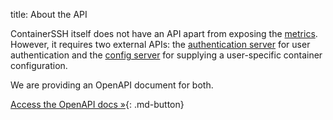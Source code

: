 title: About the API

ContainerSSH itself does not have an API apart from exposing the [metrics](../metrics.md). However, it requires two external APIs: the [authentication server](../auth.md) for user authentication and the [config server](../configserver.md) for supplying a user-specific container configuration.

We are providing an OpenAPI document for both.

[Access the OpenAPI docs »](authconfig/){: .md-button}
